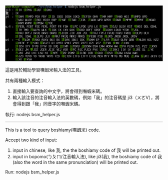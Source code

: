 ![](https://raw.githubusercontent.com/tienfuc/bsm_helper/master/demo.png)

這是用於輔助學習嘸蝦米輸⼊法的工具。

共有兩種輸⼊模式：
  1. 直接輸⼊要查詢的中文字，將會得到嘸蝦米碼。
  1. 輸⼊該注音的注音輸⼊法的英數碼，例如「我」的注音碼是 ji3（ㄨㄛV），將會得到跟「我」同音字的嘸蝦米碼。

執行:
  nodejs bsm_helper.js

*** 

This is a tool to query boshiamy(嘸蝦米) code.

Accept two kind of input:
  1. input in chinese, like 我, the the boshiamy code of 我 will be printed out.
  1. input in bopomo(ㄅㄆㄇ/注音輸入法), like ji3(我), the boshiamy code of 我(also the word in the same pronunciation) will be printed out.

Run:
  nodejs bsm_helper.js
